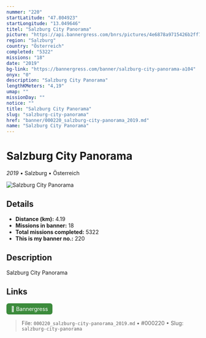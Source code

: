 ```yaml
---
nummer: "220"
startLatitude: "47.804923"
startLongitude: "13.049646"
titel: "Salzburg City Panorama"
picture: "https://api.bannergress.com/bnrs/pictures/4e6878a9715426b2ff73e04a2b533f69"
region: "Salzburg"
country: "Österreich"
completed: "5322"
missions: "18"
date: "2019"
bg-link: "https://bannergress.com/banner/salzburg-city-panorama-a104"
onyx: "0"
description: "Salzburg City Panorama"
lengthKMeters: "4,19"
umap: ""
missionDay: ""
notice: ""
title: "Salzburg City Panorama"
slug: "salzburg-city-panorama"
href: "banner/000220_salzburg-city-panorama_2019.md"
name: "Salzburg City Panorama"
---
```

# Salzburg City Panorama

*2019* • Salzburg • Österreich

![Salzburg City Panorama](https://api.bannergress.com/bnrs/pictures/4e6878a9715426b2ff73e04a2b533f69)



## Details
- **Distance (km):** 4.19
- **Missions in banner:** 18
- **Total missions completed:** 5322
- **This is my banner no.:** 220



## Description
Salzburg City Panorama



## Links
<a href="https://bannergress.com/banner/salzburg-city-panorama-a104" target="_blank" style="display:inline-block;margin-right:8px;padding:6px 12px;background:#3c8b3c;color:#fff;text-decoration:none;border-radius:6px;">🔗 Bannergress</a>



> File: `000220_salzburg-city-panorama_2019.md` • #000220 • Slug: `salzburg-city-panorama`
